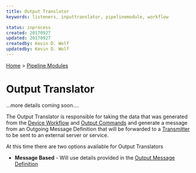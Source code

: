 ```yaml
---
title: Output Translator
keywords: listeners, inputtranslator, pipelinemodule, workflow

status: inprocess
created: 20170927
updated: 20170927
createdby: Kevin D. Wolf
updatedby: Kevin D. Wolf
---
```

[Home](../Index.md) > [Pipeline Modules](Index.md)

# Output Translator

...more details coming soon....

The Output Translator is responsible for taking the data that was generated from the [Device Workflow](../Workflows/Index.md) and [Output Commands](../Workflows/OutputCommands.md)
and generate a message from an Outgoing Message Definition that will be forwarded to a [Transmitter](../PipelineModules/Transmitter.md) to be sent to an external server or service.

At this time there are two options available for Output Translators
* **Message Based** - Will use details provided in the [Output Message Definition](../Messaging/OutgoingMessages.md)


  
